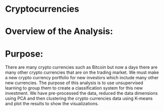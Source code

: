 # Cryptocurrencies

# Overview of the Analysis: 

# Purpose: 

There are many crypto currencies such as Bitcoin but now a days there are many other crypto currencies that are on the trading market. We must make a new crypto currency portfolio for new investors which include many other new currencies. The purpose of this analysis is to use unsupervised learning to group them to create a classification system for this new investment. We have pre-processed the data, reduced the data dimensions using PCA and then clustering the crypto currencies data using K-means and plot the results to show the visualizations. 
